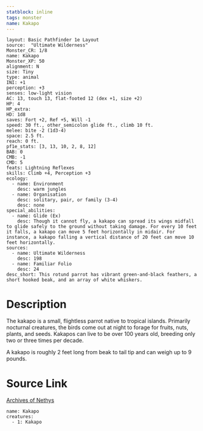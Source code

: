 ```yaml
---
statblock: inline
tags: monster
name: Kakapo
---
```

```statblock
layout: Basic Pathfinder 1e Layout
source:  "Ultimate Wilderness"
Monster_CR: 1/8
name: Kakapo
Monster_XP: 50
alignment: N
size: Tiny
type: animal
INI: +1
perception: +3
senses: low-light vision
AC: 13, touch 13, flat-footed 12 (dex +1, size +2)
HP: 4
HP_extra: 
HD: 1d8
saves: Fort +2, Ref +5, Will -1
speed: 30 ft., other_semicolon glide ft., climb 10 ft.
melee: bite -2 (1d3-4)
space: 2.5 ft.
reach: 0 ft.
pf1e_stats: [3, 13, 10, 2, 8, 12]
BAB: 0
CMB: -1
CMD: 5
feats: Lightning Reflexes
skills: Climb +4, Perception +3
ecology:
  - name: Environment
    desc: warm jungles
  - name: Organisation
    desc: solitary, pair, or family (3-4)
    desc: none
special_abilities:
  - name: Glide (Ex)
    desc: Though it cannot fly, a kakapo can spread its wings midfall to glide safely to the ground without taking damage. For every 10 feet it falls, a kakapo can move 5 feet horizontally in midair. For instance, a kakapo falling a vertical distance of 20 feet can move 10 feet horizontally.
sources:
  - name: Ultimate Wilderness
    desc: 198
  - name: Familiar Folio
    desc: 24
desc_short: This rotund parrot has vibrant green-and-black feathers, a short hooked beak, and an array of white whiskers.
```
# Description
The kakapo is a small, flightless parrot native to tropical islands. Primarily nocturnal creatures, the birds come out at night to forage for fruits, nuts, plants, and seeds. Kakapos can live to be over 100 years old, breeding only two or three times per decade.

A kakapo is roughly 2 feet long from beak to tail tip and can weigh up to 9 pounds.
# Source Link
[Archives of Nethys](https://aonprd.com/MonsterDisplay.aspx?ItemName=Kakapo)
```encounter-table
name: Kakapo
creatures:
  - 1: Kakapo
```
